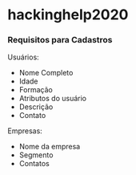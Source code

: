 # hackinghelp2020

### Requisitos para Cadastros

Usuários: 
- Nome Completo
- Idade
- Formação
- Atributos do usuário
- Descrição
- Contato

Empresas:
- Nome da empresa
- Segmento
- Contatos
